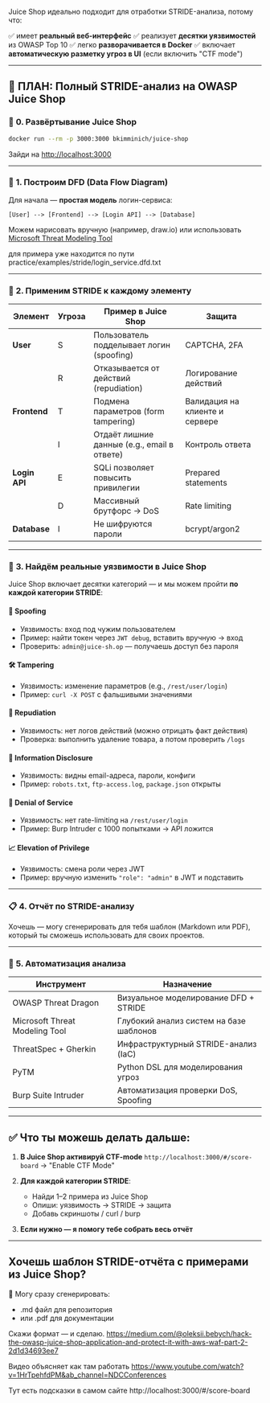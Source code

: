 Juice Shop идеально подходит для отработки STRIDE-анализa, потому что:

✅ имеет **реальный веб-интерфейс**
✅ реализует **десятки уязвимостей** из OWASP Top 10
✅ легко **разворачивается в Docker**
✅ включает **автоматическую разметку угроз в UI** (если включить "CTF mode")

---

## 🚩 ПЛАН: Полный STRIDE-анализ на OWASP Juice Shop

### 🔧 **0. Развёртывание Juice Shop**

```bash
docker run --rm -p 3000:3000 bkimminich/juice-shop
```

Зайди на [http://localhost:3000](http://localhost:3000)

---

### 🧩 **1. Построим DFD (Data Flow Diagram)**

Для начала — **простая модель** логин-сервиса:

```
[User] --> [Frontend] --> [Login API] --> [Database]
```

Можем нарисовать вручную (например, draw\.io) или использовать [Microsoft Threat Modeling Tool](https://www.microsoft.com/en-us/security/blog/2018/09/24/threat-modeling-getting-started/)

для примера уже находится по пути
practice/examples/stride/login_service.dfd.txt

---

### 🧱 **2. Применим STRIDE к каждому элементу**

| Элемент       | Угроза | Пример в Juice Shop                         | Защита                         |
| ------------- | ------ | ------------------------------------------- | ------------------------------ |
| **User**      | S      | Пользователь подделывает логин (spoofing)   | CAPTCHA, 2FA                   |
|               | R      | Отказывается от действий (repudiation)      | Логирование действий           |
| **Frontend**  | T      | Подмена параметров (form tampering)         | Валидация на клиенте и сервере |
|               | I      | Отдаёт лишние данные (e.g., email в ответе) | Контроль ответа                |
| **Login API** | E      | SQLi позволяет повысить привилегии          | Prepared statements            |
|               | D      | Массивный брутфорс → DoS                    | Rate limiting                  |
| **Database**  | I      | Не шифруются пароли                         | bcrypt/argon2                  |

---

### 🧪 **3. Найдём реальные уязвимости в Juice Shop**

Juice Shop включает десятки категорий — и мы можем пройти **по каждой категории STRIDE**:

#### 📌 **Spoofing**

* Уязвимость: вход под чужим пользователем
* Пример: найти токен через `JWT debug`, вставить вручную → вход
* Проверить: `admin@juice-sh.op` — получаешь доступ без пароля

#### 🛠 **Tampering**

* Уязвимость: изменение параметров (e.g., `/rest/user/login`)
* Пример: `curl -X POST` с фальшивыми значениями

#### 🧾 **Repudiation**

* Уязвимость: нет логов действий (можно отрицать факт действия)
* Проверка: выполнить удаление товара, а потом проверить `/logs`

#### 🔐 **Information Disclosure**

* Уязвимость: видны email-адреса, пароли, конфиги
* Пример: `robots.txt`, `ftp-access.log`, `package.json` открыты

#### 🧨 **Denial of Service**

* Уязвимость: нет rate-limiting на `/rest/user/login`
* Пример: Burp Intruder с 1000 попытками → API ложится

#### 📈 **Elevation of Privilege**

* Уязвимость: смена роли через JWT
* Пример: вручную изменить `"role": "admin"` в JWT и подставить

---

### 📋 **4. Отчёт по STRIDE-анализу**

Хочешь — могу сгенерировать для тебя шаблон (Markdown или PDF), который ты сможешь использовать для своих проектов.

---

### 🤖 **5. Автоматизация анализа**

| Инструмент                     | Назначение                              |
| ------------------------------ | --------------------------------------- |
| OWASP Threat Dragon            | Визуальное моделирование DFD + STRIDE   |
| Microsoft Threat Modeling Tool | Глубокий анализ систем на базе шаблонов |
| ThreatSpec + Gherkin           | Инфраструктурный STRIDE-анализ (IaC)    |
| PyTM                           | Python DSL для моделирования угроз      |
| Burp Suite Intruder            | Автоматизация проверки DoS, Spoofing    |

---

## ✅ Что ты можешь делать дальше:

1. **В Juice Shop активируй CTF-mode**
   `http://localhost:3000/#/score-board` → "Enable CTF Mode"

2. **Для каждой категории STRIDE**:

   * Найди 1–2 примера из Juice Shop
   * Опиши: уязвимость → STRIDE → защита
   * Добавь скриншоты / curl / burp

3. **Если нужно — я помогу тебе собрать весь отчёт**

---

## Хочешь шаблон STRIDE-отчёта с примерами из Juice Shop?

📝 Могу сразу сгенерировать:

* .md файл для репозитория
* или .pdf для документации

Скажи формат — и сделаю.
https://medium.com/@oleksii.bebych/hack-the-owasp-juice-shop-application-and-protect-it-with-aws-waf-part-2-2d1d34693ee7

Видео объясняет как там работать
https://www.youtube.com/watch?v=1HrTpehfdPM&ab_channel=NDCConferences

Тут есть подсказки в самом сайте
http://localhost:3000/#/score-board


